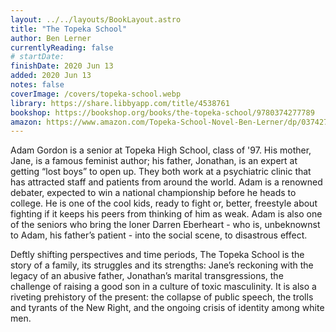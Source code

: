```yaml
---
layout: ../../layouts/BookLayout.astro
title: "The Topeka School"
author: Ben Lerner
currentlyReading: false
# startDate:
finishDate: 2020 Jun 13
added: 2020 Jun 13
notes: false
coverImage: /covers/topeka-school.webp
library: https://share.libbyapp.com/title/4538761
bookshop: https://bookshop.org/books/the-topeka-school/9780374277789
amazon: https://www.amazon.com/Topeka-School-Novel-Ben-Lerner/dp/0374277788
---
```


Adam Gordon is a senior at Topeka High School, class of '97. His mother, Jane, is a famous feminist author; his father, Jonathan, is an expert at getting “lost boys” to open up. They both work at a psychiatric clinic that has attracted staff and patients from around the world. Adam is a renowned debater, expected to win a national championship before he heads to college. He is one of the cool kids, ready to fight or, better, freestyle about fighting if it keeps his peers from thinking of him as weak. Adam is also one of the seniors who bring the loner Darren Eberheart - who is, unbeknownst to Adam, his father’s patient - into the social scene, to disastrous effect.

Deftly shifting perspectives and time periods, The Topeka School is the story of a family, its struggles and its strengths: Jane’s reckoning with the legacy of an abusive father, Jonathan’s marital transgressions, the challenge of raising a good son in a culture of toxic masculinity. It is also a riveting prehistory of the present: the collapse of public speech, the trolls and tyrants of the New Right, and the ongoing crisis of identity among white men.

<!-- ### Notes & Highlights -->
